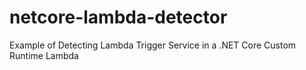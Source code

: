 # netcore-lambda-detector
Example of Detecting Lambda Trigger Service in a .NET Core Custom Runtime Lambda
